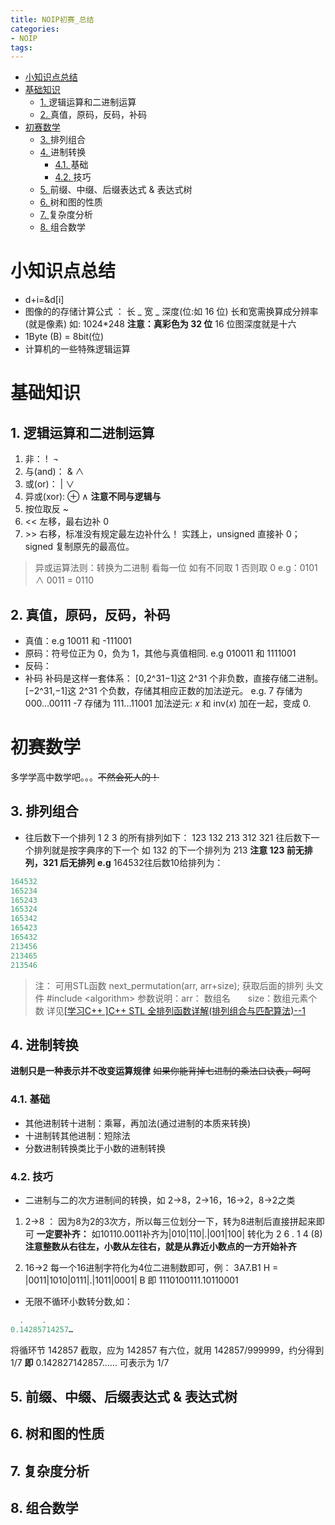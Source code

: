 ```yaml
---
title: NOIP初赛_总结
categories:
- NOIP
tags:
---
```



- [小知识点总结](#小知识点总结)
- [基础知识](#基础知识)
  - [1. <a name='逻辑运算和二进制运算'></a>逻辑运算和二进制运算](#1-逻辑运算和二进制运算)
  - [2. <a name='真值，原码，反码，补码'></a>真值，原码，反码，补码](#2-真值原码反码补码)
- [初赛数学](#初赛数学)
  - [3. <a name='排列组合'></a>排列组合](#3-排列组合)
  - [4. <a name='进制转换'></a>进制转换](#4-进制转换)
    - [4.1. <a name='基础'></a>基础](#41-基础)
    - [4.2. <a name='技巧'></a>技巧](#42-技巧)
  - [5. <a name='前缀、中缀、后缀表达式-&-表达式树'></a>前缀、中缀、后缀表达式 & 表达式树](#5-前缀中缀后缀表达式--表达式树)
  - [6. <a name='树和图的性质'></a>树和图的性质](#6-树和图的性质)
  - [7. <a name='复杂度分析'></a>复杂度分析](#7-复杂度分析)
  - [8. <a name='组合数学'></a>组合数学](#8-组合数学)


# 小知识点总结

- d+i=&d[i]
- 图像的的存储计算公式 ： 长 _ 宽 _ 深度(位:如 16 位)
  长和宽需换算成分辨率(就是像素) 如: 1024\*248 **注意：真彩色为 32 位**
  16 位图深度就是十六
- 1Byte (B) = 8bit(位)
- 计算机的一些特殊逻辑运算

# 基础知识

##  1. <a name='逻辑运算和二进制运算'></a>逻辑运算和二进制运算

1. 非： !  ¬
2. 与(and)： & ∧
3. 或(or)： | ∨
4. 异或(xor): ⊕ ∧ **注意不同与逻辑与**
5. 按位取反 ~
6. << 左移，最右边补 0
7. \>\> 右移，标准没有规定最左边补什么！
   实践上，unsigned 直接补 0；signed 复制原先的最高位。

> 异或运算法则：转换为二进制 看每一位 如有不同取 1 否则取 0
> e.g：0101 ∧ 0011 = 0110

##  2. <a name='真值，原码，反码，补码'></a>真值，原码，反码，补码

- 真值：e.g 10011 和 -111001
- 原码：符号位正为 0，负为 1，其他与真值相同. e.g 010011 和 1111001
- 反码：
- 补码
  补码是这样一套体系：
  [0,2^31−1]这 2^31 个非负数，直接存储二进制。
  [−2^31,−1]这 2^31 个负数，存储其相应正数的加法逆元。
  e.g.
  7 存储为 000...00111
  -7 存储为 111...11001
  加法逆元: 𝑥 和 inv(𝑥) 加在一起，变成 0.

# 初赛数学

多学学高中数学吧。。。~~不然会死人的！~~

##  3. <a name='排列组合'></a>排列组合

- 往后数下一个排列
  1 2 3 的所有排列如下：
  123 132 213 312 321
  往后数下一个排列就是按字典序的下一个
  如 132 的下一个排列为 213 **注意 123 前无排列，321 后无排列**
  **e.g** 164532往后数10给排列为：
```cpp
164532
165234
165243
165324
165342
165423
165432
213456
213465
213546
```

>注： 可用STL函数 next_permutation(arr, arr+size); 获取后面的排列
头文件 #include \<algorithm> 
参数说明：arr： 数组名　　size：数组元素个数
详见[[学习C++ ]C++ STL 全排列函数详解(排列组合与匹配算法)--1](https://blog.csdn.net/KYJL888/article/details/85069557)

##  4. <a name='进制转换'></a>进制转换

**进制只是一种表示并不改变运算规律**
~~如果你能背掉七进制的乘法口诀表，呵呵~~

###  4.1. <a name='基础'></a>基础

- 其他进制转十进制：乘幂，再加法(通过进制的本质来转换)
- 十进制转其他进制：短除法
- 分数进制转换类比于小数的进制转换

###  4.2. <a name='技巧'></a>技巧

- 二进制与二的次方进制间的转换，如 2->8，2->16，16->2，8->2之类
1. 2->8 ：
因为8为2的3次方，所以每三位划分一下，转为8进制后直接拼起来即可 
**一定要补齐：** 如10110.0011补齐为|010|110|.|001|100|
转化为 2 6 . 1 4 (8)
**注意整数从右往左，小数从左往右，就是从靠近小数点的一方开始补齐**

2. 16->2
每一个16进制字符化为4位二进制数即可，例：
3A7.B1 H = |0011|1010|0111|.|1011|0001| B 即 1110100111.10110001

- 无限不循环小数转分数,如：

```cpp
  .    .
0.14285714257…
```

将循环节 142857 截取，应为 142857 有六位，就用 142857/999999，约分得到 1/7
**即** 0.142827142857…… 可表示为 1/7

##  5. <a name='前缀、中缀、后缀表达式-&-表达式树'></a>前缀、中缀、后缀表达式 & 表达式树

##  6. <a name='树和图的性质'></a>树和图的性质

##  7. <a name='复杂度分析'></a>复杂度分析

##  8. <a name='组合数学'></a>组合数学
